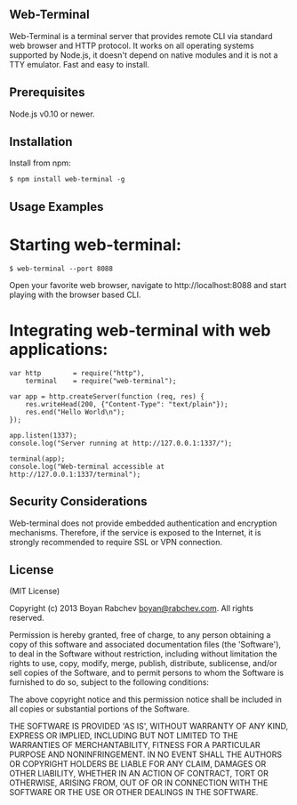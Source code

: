 Web-Terminal
------------
Web-Terminal is a terminal server that provides remote CLI via standard web browser and HTTP protocol. 
It works on all operating systems supported by Node.js, it doesn't depend on native modules and it is not a TTY emulator. 
Fast and easy to install. 

Prerequisites
-------------
Node.js v0.10 or newer.

Installation
------------

Install from npm:

    $ npm install web-terminal -g
    
Usage Examples
--------------

Starting web-terminal:
======================

    $ web-terminal --port 8088

Open your favorite web browser, navigate to http://localhost:8088 and start playing with the browser based CLI.

Integrating web-terminal with web applications:
===============================================

    var http        = require("http"),
        terminal    = require("web-terminal");

    var app = http.createServer(function (req, res) {
        res.writeHead(200, {"Content-Type": "text/plain"});
        res.end("Hello World\n");
    });
    
    app.listen(1337);
    console.log("Server running at http://127.0.0.1:1337/");
    
    terminal(app);
    console.log("Web-terminal accessible at http://127.0.0.1:1337/terminal");
    
Security Considerations
-----------------------
Web-terminal does not provide embedded authentication and encryption mechanisms. 
Therefore, if the service is exposed to the Internet, it is strongly recommended to require SSL or VPN connection.

License
-------

(MIT License)

Copyright (c) 2013 Boyan Rabchev <boyan@rabchev.com>. All rights reserved.

Permission is hereby granted, free of charge, to any person obtaining
a copy of this software and associated documentation files (the
'Software'), to deal in the Software without restriction, including
without limitation the rights to use, copy, modify, merge, publish,
distribute, sublicense, and/or sell copies of the Software, and to
permit persons to whom the Software is furnished to do so, subject to
the following conditions:

The above copyright notice and this permission notice shall be
included in all copies or substantial portions of the Software.

THE SOFTWARE IS PROVIDED 'AS IS', WITHOUT WARRANTY OF ANY KIND,
EXPRESS OR IMPLIED, INCLUDING BUT NOT LIMITED TO THE WARRANTIES OF
MERCHANTABILITY, FITNESS FOR A PARTICULAR PURPOSE AND NONINFRINGEMENT.
IN NO EVENT SHALL THE AUTHORS OR COPYRIGHT HOLDERS BE LIABLE FOR ANY
CLAIM, DAMAGES OR OTHER LIABILITY, WHETHER IN AN ACTION OF CONTRACT,
TORT OR OTHERWISE, ARISING FROM, OUT OF OR IN CONNECTION WITH THE
SOFTWARE OR THE USE OR OTHER DEALINGS IN THE SOFTWARE.